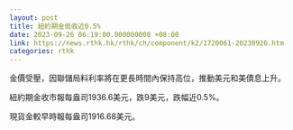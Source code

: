 ```yaml
---
layout: post
title: 紐約期金低收近0.5%
date: 2023-09-26 06:19:00.000000000 +08:00
link: https://news.rthk.hk/rthk/ch/component/k2/1720061-20230926.htm
categories: rthk
---
```


金價受壓，因聯儲局料利率將在更長時間內保持高位，推動美元和美債息上升。

紐約期金收市報每盎司1936.6美元，跌9美元，跌幅近0.5%。

現貨金較早時報每盎司1916.68美元。
